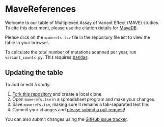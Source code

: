 # MaveReferences
Welcome to our table of Multiplexed Assay of Variant Effect (MAVE) studies.
To cite this document, please use the citation details for [MaveDB](https://www.mavedb.org/).

Please click on the `maverefs.tsv` file in the repository file list to view the table in your browser.

To calculate the total number of mutations scanned per year, run `variant_counts.py`.
This requires [pandas](https://pandas.pydata.org/).

## Updating the table
To add or edit a study:
1. [Fork this repository](https://help.github.com/en/github/getting-started-with-github/fork-a-repo) and create a local clone.
1. Open `maverefs.tsv` in a spreadsheet program and make your changes.
1. Save `maverefs.tsv`, making sure it remains a tab-separated text file.
1. Commit your changes and [please submit a pull request](https://help.github.com/en/github/collaborating-with-issues-and-pull-requests/creating-a-pull-request)!

You can also submit changes using the [GitHub issue tracker](https://github.com/VariantEffect/MaveReferences/issues).
